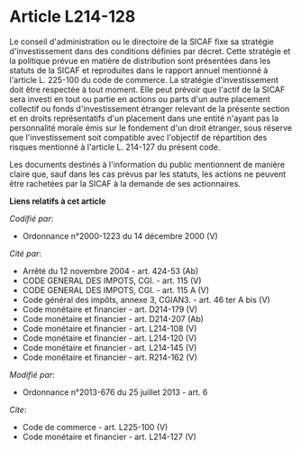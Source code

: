 # Article L214-128

Le conseil d'administration ou le directoire de la SICAF fixe sa stratégie d'investissement dans des conditions définies par
décret. Cette stratégie et la politique prévue en matière de distribution sont présentées dans les statuts de la SICAF et
reproduites dans le rapport annuel mentionné à l'article L. 225-100 du code de commerce. La stratégie d'investissement doit
être respectée à tout moment. Elle peut prévoir que l'actif de la SICAF sera investi en tout ou partie en actions ou parts
d'un autre placement collectif ou fonds d'investissement étranger relevant de la présente section et en droits représentatifs
d'un placement dans une entité n'ayant pas la personnalité morale émis sur le fondement d'un droit étranger, sous réserve que
l'investissement soit compatible avec l'objectif de répartition des risques mentionné à l'article L. 214-127 du présent
code. 

Les documents destinés à l'information du public mentionnent de manière claire que, sauf dans les cas prévus par les statuts,
les actions ne peuvent être rachetées par la SICAF à la demande de ses actionnaires.

**Liens relatifs à cet article**

_Codifié par_:

  - Ordonnance n°2000-1223 du 14 décembre 2000 (V)

_Cité par_:

  - Arrêté du 12 novembre 2004 - art. 424-53 (Ab)
  - CODE GENERAL DES IMPOTS, CGI. - art. 115 (V)
  - CODE GENERAL DES IMPOTS, CGI. - art. 115 A (V)
  - Code général des impôts, annexe 3, CGIAN3. - art. 46 ter A bis (V)
  - Code monétaire et financier - art. D214-179 (V)
  - Code monétaire et financier - art. D214-207 (Ab)
  - Code monétaire et financier - art. L214-108 (V)
  - Code monétaire et financier - art. L214-120 (V)
  - Code monétaire et financier - art. L214-145 (V)
  - Code monétaire et financier - art. R214-162 (V)

_Modifié par_:

  - Ordonnance n°2013-676 du 25 juillet 2013 - art. 6

_Cite_:

  - Code de commerce - art. L225-100 (V)
  - Code monétaire et financier - art. L214-127 (V)
